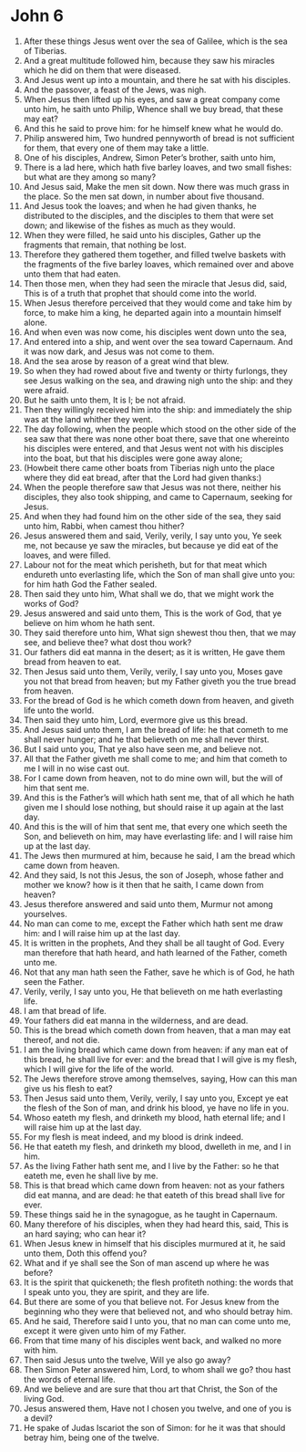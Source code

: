 ﻿# John 6
1. After these things Jesus went over the sea of Galilee, which is the sea of Tiberias. 
2. And a great multitude followed him, because they saw his miracles which he did on them that were diseased. 
3. And Jesus went up into a mountain, and there he sat with his disciples. 
4. And the passover, a feast of the Jews, was nigh. 
5.  When Jesus then lifted up his eyes, and saw a great company come unto him, he saith unto Philip, Whence shall we buy bread, that these may eat? 
6. And this he said to prove him: for he himself knew what he would do. 
7. Philip answered him, Two hundred pennyworth of bread is not sufficient for them, that every one of them may take a little. 
8. One of his disciples, Andrew, Simon Peter’s brother, saith unto him, 
9. There is a lad here, which hath five barley loaves, and two small fishes: but what are they among so many? 
10. And Jesus said, Make the men sit down. Now there was much grass in the place. So the men sat down, in number about five thousand. 
11. And Jesus took the loaves; and when he had given thanks, he distributed to the disciples, and the disciples to them that were set down; and likewise of the fishes as much as they would. 
12. When they were filled, he said unto his disciples, Gather up the fragments that remain, that nothing be lost. 
13. Therefore they gathered them together, and filled twelve baskets with the fragments of the five barley loaves, which remained over and above unto them that had eaten. 
14. Then those men, when they had seen the miracle that Jesus did, said, This is of a truth that prophet that should come into the world. 
15.  When Jesus therefore perceived that they would come and take him by force, to make him a king, he departed again into a mountain himself alone. 
16. And when even was now come, his disciples went down unto the sea, 
17. And entered into a ship, and went over the sea toward Capernaum. And it was now dark, and Jesus was not come to them. 
18. And the sea arose by reason of a great wind that blew. 
19. So when they had rowed about five and twenty or thirty furlongs, they see Jesus walking on the sea, and drawing nigh unto the ship: and they were afraid. 
20. But he saith unto them, It is I; be not afraid. 
21. Then they willingly received him into the ship: and immediately the ship was at the land whither they went. 
22.  The day following, when the people which stood on the other side of the sea saw that there was none other boat there, save that one whereinto his disciples were entered, and that Jesus went not with his disciples into the boat, but that his disciples were gone away alone; 
23. (Howbeit there came other boats from Tiberias nigh unto the place where they did eat bread, after that the Lord had given thanks:) 
24. When the people therefore saw that Jesus was not there, neither his disciples, they also took shipping, and came to Capernaum, seeking for Jesus. 
25. And when they had found him on the other side of the sea, they said unto him, Rabbi, when camest thou hither? 
26. Jesus answered them and said, Verily, verily, I say unto you, Ye seek me, not because ye saw the miracles, but because ye did eat of the loaves, and were filled. 
27. Labour not for the meat which perisheth, but for that meat which endureth unto everlasting life, which the Son of man shall give unto you: for him hath God the Father sealed. 
28. Then said they unto him, What shall we do, that we might work the works of God? 
29. Jesus answered and said unto them, This is the work of God, that ye believe on him whom he hath sent. 
30. They said therefore unto him, What sign shewest thou then, that we may see, and believe thee? what dost thou work? 
31. Our fathers did eat manna in the desert; as it is written, He gave them bread from heaven to eat. 
32. Then Jesus said unto them, Verily, verily, I say unto you, Moses gave you not that bread from heaven; but my Father giveth you the true bread from heaven. 
33. For the bread of God is he which cometh down from heaven, and giveth life unto the world. 
34. Then said they unto him, Lord, evermore give us this bread. 
35. And Jesus said unto them, I am the bread of life: he that cometh to me shall never hunger; and he that believeth on me shall never thirst. 
36. But I said unto you, That ye also have seen me, and believe not. 
37. All that the Father giveth me shall come to me; and him that cometh to me I will in no wise cast out. 
38. For I came down from heaven, not to do mine own will, but the will of him that sent me. 
39. And this is the Father’s will which hath sent me, that of all which he hath given me I should lose nothing, but should raise it up again at the last day. 
40. And this is the will of him that sent me, that every one which seeth the Son, and believeth on him, may have everlasting life: and I will raise him up at the last day. 
41. The Jews then murmured at him, because he said, I am the bread which came down from heaven. 
42. And they said, Is not this Jesus, the son of Joseph, whose father and mother we know? how is it then that he saith, I came down from heaven? 
43. Jesus therefore answered and said unto them, Murmur not among yourselves. 
44. No man can come to me, except the Father which hath sent me draw him: and I will raise him up at the last day. 
45. It is written in the prophets, And they shall be all taught of God. Every man therefore that hath heard, and hath learned of the Father, cometh unto me. 
46. Not that any man hath seen the Father, save he which is of God, he hath seen the Father. 
47. Verily, verily, I say unto you, He that believeth on me hath everlasting life. 
48. I am that bread of life. 
49. Your fathers did eat manna in the wilderness, and are dead. 
50. This is the bread which cometh down from heaven, that a man may eat thereof, and not die. 
51. I am the living bread which came down from heaven: if any man eat of this bread, he shall live for ever: and the bread that I will give is my flesh, which I will give for the life of the world. 
52. The Jews therefore strove among themselves, saying, How can this man give us his flesh to eat? 
53. Then Jesus said unto them, Verily, verily, I say unto you, Except ye eat the flesh of the Son of man, and drink his blood, ye have no life in you. 
54. Whoso eateth my flesh, and drinketh my blood, hath eternal life; and I will raise him up at the last day. 
55. For my flesh is meat indeed, and my blood is drink indeed. 
56. He that eateth my flesh, and drinketh my blood, dwelleth in me, and I in him. 
57. As the living Father hath sent me, and I live by the Father: so he that eateth me, even he shall live by me. 
58. This is that bread which came down from heaven: not as your fathers did eat manna, and are dead: he that eateth of this bread shall live for ever. 
59. These things said he in the synagogue, as he taught in Capernaum. 
60. Many therefore of his disciples, when they had heard this, said, This is an hard saying; who can hear it? 
61. When Jesus knew in himself that his disciples murmured at it, he said unto them, Doth this offend you? 
62. What and if ye shall see the Son of man ascend up where he was before? 
63. It is the spirit that quickeneth; the flesh profiteth nothing: the words that I speak unto you, they are spirit, and they are life. 
64. But there are some of you that believe not. For Jesus knew from the beginning who they were that believed not, and who should betray him. 
65. And he said, Therefore said I unto you, that no man can come unto me, except it were given unto him of my Father. 
66.  From that time many of his disciples went back, and walked no more with him. 
67. Then said Jesus unto the twelve, Will ye also go away? 
68. Then Simon Peter answered him, Lord, to whom shall we go? thou hast the words of eternal life. 
69. And we believe and are sure that thou art that Christ, the Son of the living God. 
70. Jesus answered them, Have not I chosen you twelve, and one of you is a devil? 
71. He spake of Judas Iscariot the son of Simon: for he it was that should betray him, being one of the twelve. 
